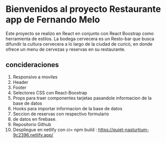# Bienvenidos al proyecto Restaurante app de Fernando Melo

Este proyecto se realizo en React en conjunto con React Boostrap como herramienta de estilos.
La bodega cervecera es un Resto-bar que busca difundir la cultura cervecera a lo largo de la ciudad de curicò, en donde ofrece un menu de cervezas y reservas en su restaurante.

## concideraciones

1. Responsivo a moviles
2. Header
3. Footer
4. Selectores CSS con React-Boostrap
5. Props para traer componentes tarjetas pasandole informacion de la base de datos
6. Hooks para importar informacion de la base de datos
7. Seccion de reservas con respectivo formulario
8.  de datos en firebase.
9. Repositorio Github
10. Despliegue en netlify con ci= npm build : https://quiet-nasturtium-9c2396.netlify.app/
